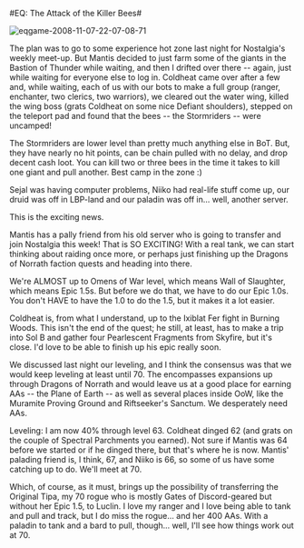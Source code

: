 #EQ: The Attack of the Killer Bees#

![](http://westkarana.com/wp-content/uploads/2008/11/eqgame-2008-11-07-22-07-08-71.jpg "eqgame-2008-11-07-22-07-08-71")

The plan was to go to some experience hot zone last night for Nostalgia's weekly meet-up. But Mantis decided to just farm some of the giants in the Bastion of Thunder while waiting, and then I drifted over there -- again, just while waiting for everyone else to log in. Coldheat came over after a few and, while waiting, each of us with our bots to make a full group (ranger, enchanter, two clerics, two warriors), we cleared out the water wing, killed the wing boss (grats Coldheat on some nice Defiant shoulders), stepped on the teleport pad and found that the bees -- the Stormriders -- were uncamped!

The Stormriders are lower level than pretty much anything else in BoT. But, they have nearly no hit points, can be chain pulled with no delay, and drop decent cash loot. You can kill two or three bees in the time it takes to kill one giant and pull another. Best camp in the zone :)

Sejal was having computer problems, Niiko had real-life stuff come up, our druid was off in LBP-land and our paladin was off in... well, another server.

This is the exciting news.

Mantis has a pally friend from his old server who is going to transfer and join Nostalgia this week! That is SO EXCITING! With a real tank, we can start thinking about raiding once more, or perhaps just finishing up the Dragons of Norrath faction quests and heading into there.

We're ALMOST up to Omens of War level, which means Wall of Slaughter, which means Epic 1.5s. But before we do that, we have to do our Epic 1.0s. You don't HAVE to have the 1.0 to do the 1.5, but it makes it a lot easier.

Coldheat is, from what I understand, up to the Ixiblat Fer fight in Burning Woods. This isn't the end of the quest; he still, at least, has to make a trip into Sol B and gather four Pearlescent Fragments from Skyfire, but it's close. I'd love to be able to finish up his epic really soon.

We discussed last night our leveling, and I think the consensus was that we would keep leveling at least until 70. The encompasses expansions up through Dragons of Norrath and would leave us at a good place for earning AAs -- the Plane of Earth -- as well as several places inside OoW, like the Muramite Proving Ground and Riftseeker's Sanctum. We desperately need AAs.

Leveling: I am now 40% through level 63. Coldheat dinged 62 (and grats on the couple of Spectral Parchments you earned). Not sure if Mantis was 64 before we started or if he dinged there, but that's where he is now. Mantis' palading friend is, I think, 67, and Niiko is 66, so some of us have some catching up to do. We'll meet at 70.

Which, of course, as it must, brings up the possibility of transferring the Original Tipa, my 70 rogue who is mostly Gates of Discord-geared but without her Epic 1.5, to Luclin. I love my ranger and I love being able to tank and pull and track, but I do miss the rogue... and her 400 AAs. With a paladin to tank and a bard to pull, though... well, I'll see how things work out at 70.

